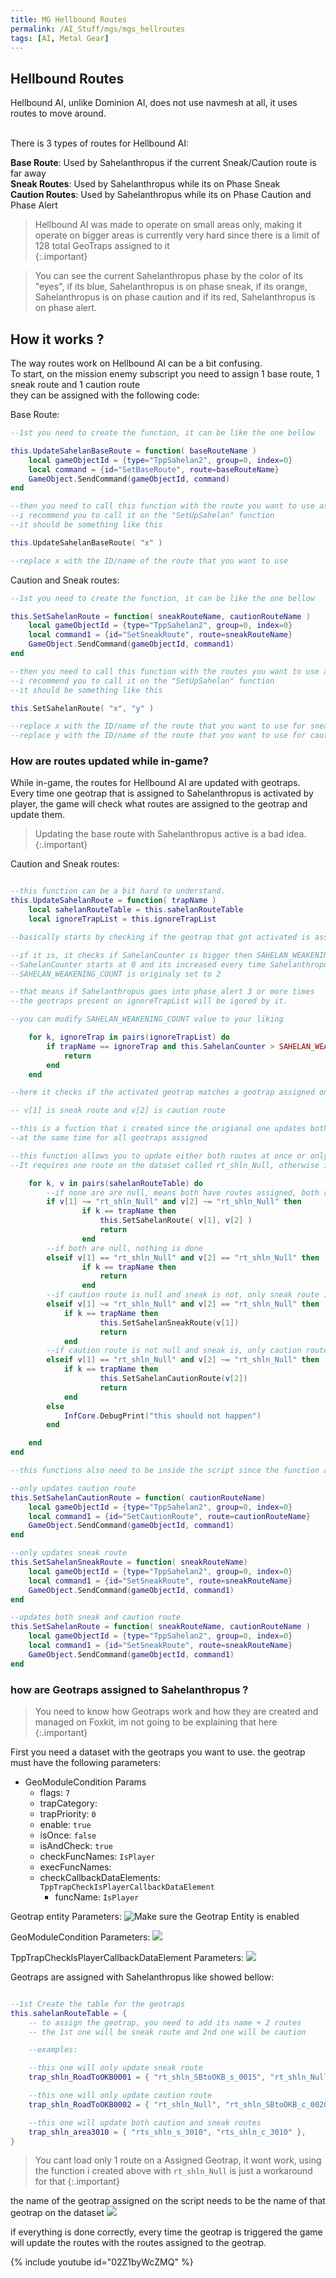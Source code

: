 ```yaml
---
title: MG Hellbound Routes
permalink: /AI_Stuff/mgs/mgs_hellroutes
tags: [AI, Metal Gear]
---
```


## Hellbound Routes

Hellbound AI, unlike Dominion AI, does not use navmesh at all, it uses routes to move around.<br><br>

There is 3 types of routes for Hellbound AI: <br>

**Base Route**: Used by Sahelanthropus if the current Sneak/Caution route is far away<br>
**Sneak Routes**: Used by Sahelanthropus while its on Phase Sneak<br>
**Caution Routes**: Used by Sahelanthropus while its on Phase Caution and Phase Alert<br>

>Hellbound AI was made to operate on small areas only, making it operate on bigger areas is currently very hard since there is a limit of 128 total GeoTraps assigned to it<br>
{:.important}

>You can see the current Sahelanthropus phase by the color of its "eyes", if its blue, Sahelanthropus is on phase sneak, if its orange, Sahelanthropus is on phase caution and if its red, Sahelanthropus is on phase alert.

## How it works ?

The way routes work on Hellbound AI can be a bit confusing.<br>
To start, on the mission enemy subscript you need to assign 1 base route, 1 sneak route and 1 caution route<br>
they can be assigned with the following code:<br>

Base Route:
```lua
--1st you need to create the function, it can be like the one bellow

this.UpdateSahelanBaseRoute = function( baseRouteName )
	local gameObjectId = {type="TppSahelan2", group=0, index=0}
	local command = {id="SetBaseRoute", route=baseRouteName}
	GameObject.SendCommand(gameObjectId, command)
end

--then you need to call this function with the route you want to use as a base route
--i recommend you to call it on the "SetUpSahelan" function
--it should be something like this

this.UpdateSahelanBaseRoute( "x" )

--replace x with the ID/name of the route that you want to use
```
Caution and Sneak routes:
```lua
--1st you need to create the function, it can be like the one bellow

this.SetSahelanRoute = function( sneakRouteName, cautionRouteName )
	local gameObjectId = {type="TppSahelan2", group=0, index=0}
	local command1 = {id="SetSneakRoute", route=sneakRouteName}
	GameObject.SendCommand(gameObjectId, command1)
end

--then you need to call this function with the routes you want to use as sneak and caution when the mission starts
--i recommend you to call it on the "SetUpSahelan" function
--it should be something like this

this.SetSahelanRoute( "x", "y" )

--replace x with the ID/name of the route that you want to use for sneak
--replace y with the ID/name of the route that you want to use for caution
```


### How are routes updated while in-game?

While in-game, the routes for Hellbound AI are updated with geotraps.<br>
Every time one geotrap that is assigned to Sahelanthropus is activated by player, the game will check what routes are assigned to the geotrap and update them.

>Updating the base route with Sahelanthropus active is a bad idea.
{:.important}

Caution and Sneak routes:
```lua

--this function can be a bit hard to understand.
this.UpdateSahelanRoute = function( trapName )
	local sahelanRouteTable = this.sahelanRouteTable
	local ignoreTrapList = this.ignoreTrapList

--basically starts by checking if the geotrap that got activated is assigned to ignoreTrapList

--if it is, it checks if SahelanCounter is bigger then SAHELAN_WEAKENING_COUNT
--SahelanCounter starts at 0 and its increased every time Sahelanthropus goes into phase_alert
--SAHELAN_WEAKENING_COUNT is originaly set to 2

--that means if Sahelanthropus goes into phase_alert 3 or more times
--the geotraps present on ignoreTrapList will be igored by it.

--you can modify SAHELAN_WEAKENING_COUNT value to your liking

	for k, ignoreTrap in pairs(ignoreTrapList) do
		if trapName == ignoreTrap and this.SahelanCounter > SAHELAN_WEAKENING_COUNT then
			return
		end
	end

--here it checks if the activated geotrap matches a geotrap assigned on sahelanRouteTable

-- v[1] is sneak route and v[2] is caution route

--this is a fuction that i created since the origianal one updates both sneak and caution
--at the same time for all geotraps assigned

--this function allows you to update either both routes at once or only update the sneak/caution route.
--It requires one route on the dataset called rt_shln_Null, otherwise it wont work

	for k, v in pairs(sahelanRouteTable) do
		--if none are are null, means both have routes assigned, both routes are updated
		if v[1] ~= "rt_shln_Null" and v[2] ~= "rt_shln_Null" then 
				if k == trapName then		
					this.SetSahelanRoute( v[1], v[2] )
					return	
				end
		--if both are null, nothing is done
		elseif v[1] == "rt_shln_Null" and v[2] == "rt_shln_Null" then 
				if k == trapName then	
					return	
				end
		--if caution route is null and sneak is not, only sneak route is updated
		elseif v[1] ~= "rt_shln_Null" and v[2] == "rt_shln_Null" then 
			if k == trapName then	
					this.SetSahelanSneakRoute(v[1])
					return	
			end
		--if caution route is not null and sneak is, only caution route is updated
		elseif v[1] == "rt_shln_Null" and v[2] ~= "rt_shln_Null" then 
			if k == trapName then	
					this.SetSahelanCautionRoute(v[2])
					return	
			end
		else
			InfCore.DebugPrint("this should not happen")	
		end	

	end	
end

--this functions also need to be inside the script since the function above depends on them

--only updates caution route
this.SetSahelanCautionRoute = function( cautionRouteName)
	local gameObjectId = {type="TppSahelan2", group=0, index=0}
	local command1 = {id="SetCautionRoute", route=cautionRouteName}
	GameObject.SendCommand(gameObjectId, command1)
end

--only updates sneak route
this.SetSahelanSneakRoute = function( sneakRouteName)
	local gameObjectId = {type="TppSahelan2", group=0, index=0}
	local command1 = {id="SetSneakRoute", route=sneakRouteName}
	GameObject.SendCommand(gameObjectId, command1)
end

--updates both sneak and caution route
this.SetSahelanRoute = function( sneakRouteName, cautionRouteName )
	local gameObjectId = {type="TppSahelan2", group=0, index=0}
	local command1 = {id="SetSneakRoute", route=sneakRouteName}
	GameObject.SendCommand(gameObjectId, command1)
end

```

### how are Geotraps assigned to Sahelanthropus ?

>You need to know how Geotraps work and how they are created and managed on Foxkit, im not going to be explaining that here
{:.important}

First you need a dataset with the geotraps you want to use. the geotrap must have the following parameters:<br>

- GeoModuleCondition Params
	- flags: `7`
	- trapCategory:
	- trapPriority: `0`
	- enable: `true`
	- isOnce: `false`
	- isAndCheck: `true`
	- checkFuncNames: `IsPlayer`
	- execFuncNames: 
	- checkCallbackDataElements: `TppTrapCheckIsPlayerCallbackDataElement`
		- funcName: `IsPlayer`

Geotrap entity Parameters:
![Make sure the Geotrap Entity is enabled](/assets/AI_Stuff/images/mgs/hellgeotrap.png)

GeoModuleCondition Parameters:
![](/assets/AI_Stuff/images/mgs/hellgeotrap_01.png)

TppTrapCheckIsPlayerCallbackDataElement Parameters:
![](/assets/AI_Stuff/images/mgs/hellgeotrap_02.png)

Geotraps are assigned with Sahelanthropus like showed bellow: 
```lua

--1st Create the table for the geotraps
this.sahelanRouteTable = {
	-- to assign the geotrap, you need to add its name + 2 routes
	-- the 1st one will be sneak route and 2nd one will be caution

	--examples: 

	--this one will only update sneak route
	trap_shln_RoadToOKB0001 = { "rt_shln_SBtoOKB_s_0015", "rt_shln_Null", },

	--this one will only update caution route
	trap_shln_RoadToOKB0002 = { "rt_shln_Null", "rt_shln_SBtoOKB_c_0020", },

	--this one will update both caution and sneak routes
	trap_shln_area3010 = { "rts_shln_s_3010", "rts_shln_c_3010" },
}
```
>You cant load only 1 route on a Assigned Geotrap, it wont work, using the function i created above with `rt_shln_Null` is just a workaround for that
{:.important}

the name of the geotrap assigned on the script needs to be the name of that geotrap on the dataset
![](/assets/AI_Stuff/images/mgs/hellgeotrap_03.png)

if everything is done correctly, every time the geotrap is triggered the game will update the routes with the routes assigned to the geotrap.

{% include youtube id="02Z1byWcZMQ" %}
